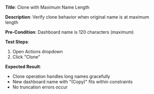 **Title**: Clone with Maximum Name Length

**Description**: Verify clone behavior when original name is at maximum length

**Pre-Condition**: Dashboard name is 120 characters (maximum)

**Test Steps**:
1. Open Actions dropdown
2. Click "Clone"

**Expected Result**:
- Clone operation handles long names gracefully
- New dashboard name with "(Copy)" fits within constraints
- No truncation errors occur